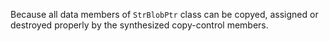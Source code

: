 Because all data members of `StrBlobPtr` class can be copyed, assigned or destroyed properly by the synthesized copy-control members.
